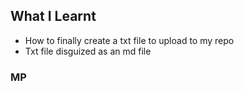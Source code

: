 ## What I Learnt

* How to finally create a txt file to upload to my repo
* Txt file disguized as an md file

### MP